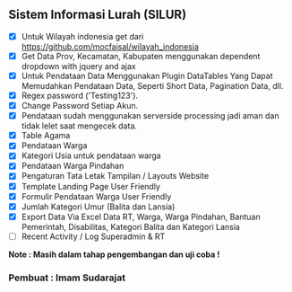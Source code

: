 ## Sistem Informasi Lurah (SILUR)

- [x] Untuk Wilayah indonesia get dari https://github.com/mocfaisal/wilayah_indonesia
- [x] Get Data Prov, Kecamatan, Kabupaten menggunakan dependent dropdown with jquery and ajax
- [x] Untuk Pendataan Data Menggunakan Plugin DataTables Yang Dapat Memudahkan Pendataan Data, Seperti Short Data, Pagination Data, dll.
- [x] Regex password ('Testing123').
- [x] Change Password Setiap Akun.
- [x] Pendataan sudah menggunakan serverside processing jadi aman dan tidak lelet saat mengecek data.
- [x] Table Agama
- [x] Pendataan Warga 
- [x] Kategori Usia untuk pendataan warga
- [x] Pendataan Warga Pindahan
- [x] Pengaturan Tata Letak Tampilan / Layouts Website
- [x] Template Landing Page User Friendly
- [x] Formulir Pendataan Warga User Friendly
- [x] Jumlah Kategori Umur (Balita dan Lansia)
- [x] Export Data Via Excel Data RT, Warga, Warga Pindahan, Bantuan Pemerintah, Disabilitas, Kategori Balita dan Kategori Lansia
- [ ] Recent Activity / Log Superadmin & RT

<b>Note<b/> : Masih dalam tahap pengembangan dan uji coba !

### Pembuat : Imam Sudarajat